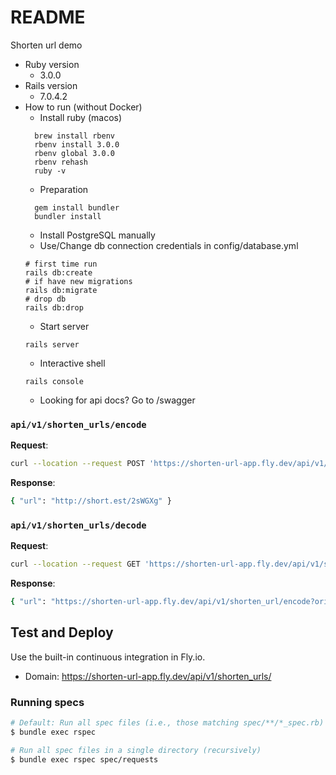 # README

Shorten url demo

* Ruby version
    * 3.0.0
* Rails version
    * 7.0.4.2
* How to run (without Docker)
    * Install ruby (macos)
  ```
    brew install rbenv
    rbenv install 3.0.0
    rbenv global 3.0.0
    rbenv rehash
    ruby -v
  ```
    * Preparation
  ```
    gem install bundler
    bundler install
  ```
    * Install PostgreSQL manually
    * Use/Change db connection credentials in config/database.yml
  ```
  # first time run
  rails db:create
  # if have new migrations
  rails db:migrate
  # drop db
  rails db:drop
  ```
    * Start server
  ```
  rails server
  ```
    * Interactive shell
  ```
  rails console
  ```
    * Looking for api docs? Go to /swagger
### `api/v1/shorten_urls/encode`

**Request**:

```bash
curl --location --request POST 'https://shorten-url-app.fly.dev/api/v1/shorten_urls/encode?original_url=https://shorten-url-app.fly.dev/api/v1/shorten_url/encode?original_url'
```

**Response**:
```bash
{ "url": "http://short.est/2sWGXg" }
```
    
### `api/v1/shorten_urls/decode`

**Request**:

```bash
curl --location --request GET 'https://shorten-url-app.fly.dev/api/v1/shorten_urls/decode?short_url=http://short.est/2sWGX
```

**Response**:
```bash
{ "url": "https://shorten-url-app.fly.dev/api/v1/shorten_url/encode?original_url" }
```

## Test and Deploy

Use the built-in continuous integration in Fly.io.
* Domain: https://shorten-url-app.fly.dev/api/v1/shorten_urls/
### Running specs

```sh
# Default: Run all spec files (i.e., those matching spec/**/*_spec.rb)
$ bundle exec rspec

# Run all spec files in a single directory (recursively)
$ bundle exec rspec spec/requests
```